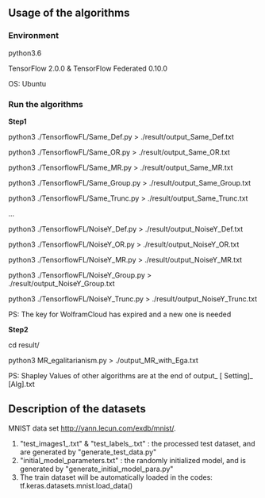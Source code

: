 ## Usage of the algorithms

### Environment

python3.6

TensorFlow 2.0.0 & TensorFlow Federated 0.10.0

OS: Ubuntu 



### Run the algorithms

**Step1**    

python3 ./TensorflowFL/Same_Def.py > ./result/output_Same_Def.txt

python3 ./TensorflowFL/Same_OR.py > ./result/output_Same_OR.txt

python3 ./TensorflowFL/Same_MR.py > ./result/output_Same_MR.txt

python3 ./TensorflowFL/Same_Group.py > ./result/output_Same_Group.txt

python3 ./TensorflowFL/Same_Trunc.py > ./result/output_Same_Trunc.txt

...

python3 ./TensorflowFL/NoiseY_Def.py > ./result/output_NoiseY_Def.txt

python3 ./TensorflowFL/NoiseY_OR.py > ./result/output_NoiseY_OR.txt

python3 ./TensorflowFL/NoiseY_MR.py > ./result/output_NoiseY_MR.txt

python3 ./TensorflowFL/NoiseY_Group.py > ./result/output_NoiseY_Group.txt

python3 ./TensorflowFL/NoiseY_Trunc.py > ./result/output_NoiseY_Trunc.txt

PS: The key for WolframCloud has expired and a new one is needed

**Step2**

cd  result/

python3 MR_egalitarianism.py  > ./output_MR_with_Ega.txt

PS: Shapley Values of other algorithms are at the end of  output_ [ Setting]_ [Alg].txt

## Description of the datasets

MNIST data set http://yann.lecun.com/exdb/mnist/.

1. "test_images1_.txt"  & "test_labels\_.txt" : the processed test dataset, and  are generated by "generate_test_data.py" 
2. "initial_model_parameters.txt" : the randomly initialized model, and  is generated by "generate_initial_model_para.py" 
3. The train dataset will be automatically loaded in the codes:   tf.keras.datasets.mnist.load_data()

